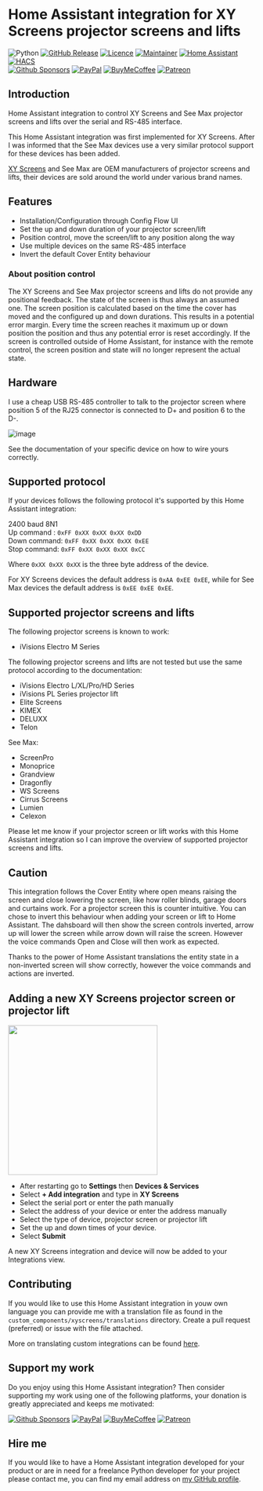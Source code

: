 # Home Assistant integration for XY Screens projector screens and lifts

![Python][python-shield]
[![GitHub Release][releases-shield]][releases]
[![Licence][license-shield]][license]
[![Maintainer][maintainer-shield]][maintainer]
[![Home Assistant][homeassistant-shield]][homeassistant]
[![HACS][hacs-shield]][hacs]  
[![Github Sponsors][github-shield]][github]
[![PayPal][paypal-shield]][paypal]
[![BuyMeCoffee][buymecoffee-shield]][buymecoffee]
[![Patreon][patreon-shield]][patreon]

## Introduction

Home Assistant integration to control XY Screens and See Max projector screens and lifts over the
serial and RS-485 interface.

This Home Assistant integration was first implemented for XY Screens. After I was informed that the
See Max devices use a very similar protocol support for these devices has been added.

[XY Screens](https://www.xyscreen.com/) and See Max are OEM manufacturers of projector screens and
lifts, their devices are sold around the world under various brand names.

## Features

- Installation/Configuration through Config Flow UI
- Set the up and down duration of your projector screen/lift
- Position control, move the screen/lift to any position along the way
- Use multiple devices on the same RS-485 interface
- Invert the default Cover Entity behaviour

### About position control

The XY Screens and See Max projector screens and lifts do not provide any positional feedback. The
state of the screen is thus always an assumed one. The screen position is calculated based on the
time the cover has moved and the configured up and down durations. This results in a potential
error margin. Every time the screen reaches it maximum up or down position the position and thus
any potential error is reset accordingly. If the screen is controlled outside of Home Assistant,
for instance with the remote control, the screen position and state will no longer represent the
actual state.

## Hardware

I use a cheap USB RS-485 controller to talk to the projector screen where position 5 of the RJ25
connector is connected to D+ and position 6 to the D-.

![image](https://raw.githubusercontent.com/rrooggiieerr/homeassistant-xyscreens/main/usb-rs485.png)

See the documentation of your specific device on how to wire yours correctly.

## Supported protocol

If your devices follows the following protocol it's supported by this Home Assistant integration:

2400 baud 8N1  
Up command  : `0xFF 0xXX 0xXX 0xXX 0xDD`  
Down command: `0xFF 0xXX 0xXX 0xXX 0xEE`  
Stop command: `0xFF 0xXX 0xXX 0xXX 0xCC`

Where `0xXX 0xXX 0xXX` is the three byte address of the device.

For XY Screens devices the default address is `0xAA 0xEE 0xEE`, while for See Max devices the default
address is `0xEE 0xEE 0xEE`.

## Supported projector screens and lifts

The following projector screens is known to work:

- iVisions Electro M Series

The following projector screens and lifts are not tested but use the same protocol according to the
documentation:

- iVisions Electro L/XL/Pro/HD Series
- iVisions PL Series projector lift
- Elite Screens
- KIMEX
- DELUXX
- Telon

See Max:
- ScreenPro
- Monoprice
- Grandview
- Dragonfly
- WS Screens
- Cirrus Screens
- Lumien
- Celexon

Please let me know if your projector screen or lift works with this Home Assistant integration so I
can improve the overview of supported projector screens and lifts.

## Caution

This integration follows the Cover Entity where open means raising the screen and close lowering
the screen, like how roller blinds, garage doors and curtains work. For a projector screen this is
counter intuitive. You can chose to invert this behaviour when adding your screen or lift to Home
Assistant. The dahsboard will then show the screen controls inverted, arrow up will lower the
screen while arrow down will raise the screen. However the voice commands Open and Close will then
work as expected.

Thanks to the power of Home Assistant translations the entity state in a non-inverted screen will
show correctly, however the voice commands and actions are inverted.

## Adding a new XY Screens projector screen or projector lift

<img src="https://raw.githubusercontent.com/rrooggiieerr/homeassistant-xyscreens/main/screenshot_add_device.png" width="305"/>

- After restarting go to **Settings** then **Devices & Services**
- Select **+ Add integration** and type in **XY Screens**
- Select the serial port or enter the path manually
- Select the address of your device or enter the address manually
- Select the type of device, projector screen or projector lift
- Set the up and down times of your device.
- Select **Submit**

A new XY Screens integration and device will now be added to your Integrations view.

## Contributing

If you would like to use this Home Assistant integration in youw own language you can provide me
with a translation file as found in the `custom_components/xyscreens/translations` directory.
Create a pull request (preferred) or issue with the file attached.

More on translating custom integrations can be found
[here](https://developers.home-assistant.io/docs/internationalization/custom_integration/).

## Support my work

Do you enjoy using this Home Assistant integration? Then consider supporting my work using one of
the following platforms, your donation is greatly appreciated and keeps me motivated:

[![Github Sponsors][github-shield]][github]
[![PayPal][paypal-shield]][paypal]
[![BuyMeCoffee][buymecoffee-shield]][buymecoffee]
[![Patreon][patreon-shield]][patreon]

## Hire me

If you would like to have a Home Assistant integration developed for your product or are in need
for a freelance Python developer for your project please contact me, you can find my email address
on [my GitHub profile](https://github.com/rrooggiieerr).

[python-shield]: https://img.shields.io/badge/python-3670A0?style=for-the-badge&logo=python&logoColor=ffdd54
[releases]: https://github.com/rrooggiieerr/homeassistant-xyscreens/releases
[releases-shield]: https://img.shields.io/github/v/release/rrooggiieerr/homeassistant-xyscreens?style=for-the-badge
[license]: ./LICENSE
[license-shield]: https://img.shields.io/github/license/rrooggiieerr/homeassistant-xyscreens?style=for-the-badge
[maintainer]: https://github.com/rrooggiieerr
[maintainer-shield]: https://img.shields.io/badge/MAINTAINER-%40rrooggiieerr-41BDF5?style=for-the-badge
[homeassistant]: https://www.home-assistant.io/
[homeassistant-shield]: https://img.shields.io/badge/home%20assistant-%2341BDF5.svg?style=for-the-badge&logo=home-assistant&logoColor=white
[hacs]: https://hacs.xyz/
[hacs-shield]: https://img.shields.io/badge/HACS-Default-41BDF5.svg?style=for-the-badge
[paypal]: https://paypal.me/seekingtheedge
[paypal-shield]: https://img.shields.io/badge/PayPal-00457C?style=for-the-badge&logo=paypal&logoColor=white
[buymecoffee]: https://www.buymeacoffee.com/rrooggiieerr
[buymecoffee-shield]: https://img.shields.io/badge/Buy%20Me%20a%20Coffee-ffdd00?style=for-the-badge&logo=buy-me-a-coffee&logoColor=black
[github]: https://github.com/sponsors/rrooggiieerr
[github-shield]: https://img.shields.io/badge/sponsor-30363D?style=for-the-badge&logo=GitHub-Sponsors&logoColor=#EA4AAA
[patreon]: https://www.patreon.com/seekingtheedge/creators
[patreon-shield]: https://img.shields.io/badge/Patreon-F96854?style=for-the-badge&logo=patreon&logoColor=white
